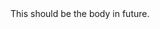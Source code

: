 <!DOCTYPE html>
  <html>
  <head>
    <title>
      This should be the title of this page in general. 
    </title>
  </head>
  <body>
    This should be the body in future.
  </body>
  </html>

